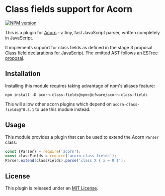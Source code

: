 # Class fields support for Acorn

[![NPM version](https://img.shields.io/npm/v/acorn-class-fields.svg)](https://www.npmjs.org/package/@cfware/acorn-class-fields)

This is a plugin for [Acorn](http://marijnhaverbeke.nl/acorn/) - a tiny, fast JavaScript parser, written completely in JavaScript.

It implements support for class fields as defined in the stage 3 proposal [Class field declarations for JavaScript](https://github.com/tc39/proposal-class-fields). The emitted AST follows [an ESTree proposal](https://github.com/estree/estree/pull/180).

## Installation

Installing this module requires taking advantage of npm's aliases feature:

```
npm install -D acorn-class-fields@npm:@cfware/acorn-class-fields
```

This will allow other acorn plugins which depend on `acorn-class-fields@^0.3.1` to use this module instead.

## Usage

This module provides a plugin that can be used to extend the Acorn `Parser` class:

```javascript
const {Parser} = require('acorn');
const classFields = require('acorn-class-fields');
Parser.extend(classFields).parse('class X { x = 0 }');
```

## License

This plugin is released under an [MIT License](./LICENSE).
